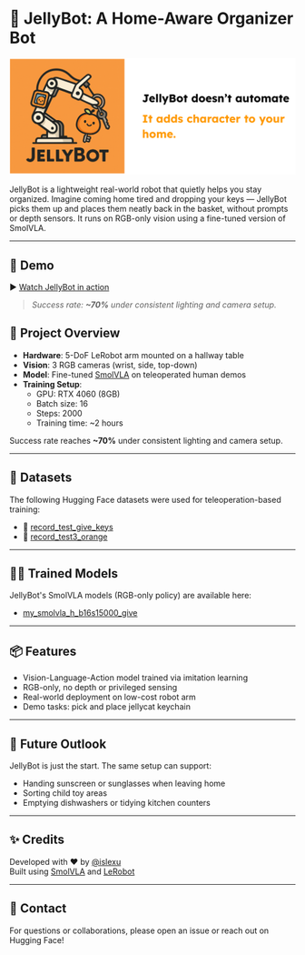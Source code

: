 # 🧡 JellyBot: A Home-Aware Organizer Bot

![JellyBot Logo](jellybot.png)

JellyBot is a lightweight real-world robot that quietly helps you stay organized. Imagine coming home tired and dropping your keys — JellyBot picks them up and places them neatly back in the basket, without prompts or depth sensors. It runs on RGB-only vision using a fine-tuned version of SmolVLA.

---

## 🎥 Demo

▶️ [Watch JellyBot in action](https://drive.google.com/file/d/1hCUMtA6IJbLG_7eqQ7r3VyE8lI3HaVyH/view?usp=sharing)

> _Success rate: **~70%** under consistent lighting and camera setup._



## 🤖 Project Overview

- **Hardware**: 5-DoF LeRobot arm mounted on a hallway table  
- **Vision**: 3 RGB cameras (wrist, side, top-down)  
- **Model**: Fine-tuned [SmolVLA](https://arxiv.org/abs/2506.01844) on teleoperated human demos  
- **Training Setup**:  
  - GPU: RTX 4060 (8GB)  
  - Batch size: 16  
  - Steps: 2000  
  - Training time: ~2 hours  

Success rate reaches **~70%** under consistent lighting and camera setup.

---

## 🧠 Datasets

The following Hugging Face datasets were used for teleoperation-based training:

- 🎥 [record_test_give_keys](https://huggingface.co/datasets/islexu/record_test_give_keys)  
- 🍊 [record_test3_orange](https://huggingface.co/datasets/islexu/record_test3_orange)

---

## 🏋️‍♂️ Trained Models

JellyBot's SmolVLA models (RGB-only policy) are available here:

- [my_smolvla_h_b16s15000_give](https://huggingface.co/islexu/my_smolvla_h_b16s15000_give)  

---

## 📦 Features

- Vision-Language-Action model trained via imitation learning  
- RGB-only, no depth or privileged sensing  
- Real-world deployment on low-cost robot arm  
- Demo tasks: pick and place jellycat keychain

---

## 🧭 Future Outlook

JellyBot is just the start. The same setup can support:
- Handing sunscreen or sunglasses when leaving home
- Sorting child toy areas
- Emptying dishwashers or tidying kitchen counters

---

## ✨ Credits

Developed with ❤️ by [@islexu](https://huggingface.co/islexu)  
Built using [SmolVLA](https://github.com/huggingface/lerobot) and [LeRobot](https://github.com/huggingface/lerobot)

---

## 📩 Contact

For questions or collaborations, please open an issue or reach out on Hugging Face!

